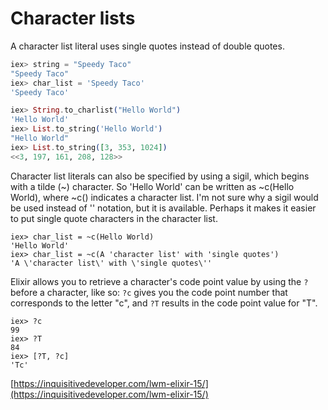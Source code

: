 ﻿<h1>Character lists</h1>

A character list literal uses single quotes instead of double quotes.
```elixir
iex> string = "Speedy Taco"
"Speedy Taco"
iex> char_list = 'Speedy Taco'
'Speedy Taco'
```
```elixir
iex> String.to_charlist("Hello World")
'Hello World'
iex> List.to_string('Hello World')
"Hello World"
iex> List.to_string([3, 353, 1024])
<<3, 197, 161, 208, 128>>
```
Character list literals can also be specified by using a sigil, which begins with a tilde (~) character. So 'Hello World' can be written as ~c(Hello World), where ~c() indicates a character list. I'm not sure why a sigil would be used instead of '' notation, but it is available. Perhaps it makes it easier to put single quote characters in the character list.

```
iex> char_list = ~c(Hello World)
'Hello World'
iex> char_list = ~c(A 'character list' with 'single quotes')
'A \'character list\' with \'single quotes\''
```
Elixir allows you to retrieve a character's code point value by using the  `?`  before a character, like so:  `?c`  gives you the code point number that corresponds to the letter "c", and  `?T`  results in the code point value for "T".

```
iex> ?c
99
iex> ?T
84
iex> [?T, ?c]
'Tc'
```
[https://inquisitivedeveloper.com/lwm-elixir-15/](https://inquisitivedeveloper.com/lwm-elixir-15/)
